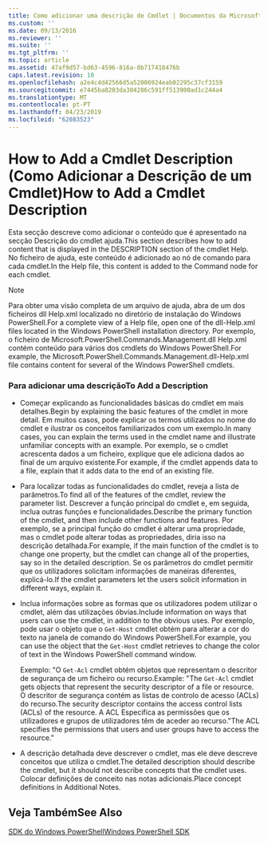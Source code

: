 ```yaml
---
title: Como adicionar uma descrição de Cmdlet | Documentos da Microsoft
ms.custom: ''
ms.date: 09/13/2016
ms.reviewer: ''
ms.suite: ''
ms.tgt_pltfrm: ''
ms.topic: article
ms.assetid: 47af9d57-bd63-4596-816a-0b717418476b
caps.latest.revision: 10
ms.openlocfilehash: a2e4c4d42566d5a52006924eab02295c37cf3159
ms.sourcegitcommit: e7445ba8203da304286c591ff513900ad1c244a4
ms.translationtype: MT
ms.contentlocale: pt-PT
ms.lasthandoff: 04/23/2019
ms.locfileid: "62083523"
---
```

# <a name="how-to-add-a-cmdlet-description"></a><span data-ttu-id="58e3d-102">How to Add a Cmdlet Description (Como Adicionar a Descrição de um Cmdlet)</span><span class="sxs-lookup"><span data-stu-id="58e3d-102">How to Add a Cmdlet Description</span></span>

<span data-ttu-id="58e3d-103">Esta secção descreve como adicionar o conteúdo que é apresentado na secção Descrição do cmdlet ajuda.</span><span class="sxs-lookup"><span data-stu-id="58e3d-103">This section describes how to add content that is displayed in the DESCRIPTION section of the cmdlet Help.</span></span> <span data-ttu-id="58e3d-104">No ficheiro de ajuda, este conteúdo é adicionado ao nó de comando para cada cmdlet.</span><span class="sxs-lookup"><span data-stu-id="58e3d-104">In the Help file, this content is added to the Command node for each cmdlet.</span></span>

> [!NOTE]
> <span data-ttu-id="58e3d-105">Para obter uma visão completa de um arquivo de ajuda, abra de um dos ficheiros dll Help.xml localizado no diretório de instalação do Windows PowerShell.</span><span class="sxs-lookup"><span data-stu-id="58e3d-105">For a complete view of a Help file, open one of the dll-Help.xml files located in the Windows PowerShell installation directory.</span></span> <span data-ttu-id="58e3d-106">Por exemplo, o ficheiro de Microsoft.PowerShell.Commands.Management.dll Help.xml contém conteúdo para vários dos cmdlets do Windows PowerShell.</span><span class="sxs-lookup"><span data-stu-id="58e3d-106">For example, the Microsoft.PowerShell.Commands.Management.dll-Help.xml file contains content for several of the Windows PowerShell cmdlets.</span></span>

### <a name="to-add-a-description"></a><span data-ttu-id="58e3d-107">Para adicionar uma descrição</span><span class="sxs-lookup"><span data-stu-id="58e3d-107">To Add a Description</span></span>

- <span data-ttu-id="58e3d-108">Começar explicando as funcionalidades básicas do cmdlet em mais detalhes.</span><span class="sxs-lookup"><span data-stu-id="58e3d-108">Begin by explaining the basic features of the cmdlet in more detail.</span></span> <span data-ttu-id="58e3d-109">Em muitos casos, pode explicar os termos utilizados no nome do cmdlet e ilustrar os conceitos familiarizados com um exemplo.</span><span class="sxs-lookup"><span data-stu-id="58e3d-109">In many cases, you can explain the terms used in the cmdlet name and illustrate unfamiliar concepts with an example.</span></span> <span data-ttu-id="58e3d-110">Por exemplo, se o cmdlet acrescenta dados a um ficheiro, explique que ele adiciona dados ao final de um arquivo existente.</span><span class="sxs-lookup"><span data-stu-id="58e3d-110">For example, if the cmdlet appends data to a file, explain that it adds data to the end of an existing file.</span></span>

- <span data-ttu-id="58e3d-111">Para localizar todas as funcionalidades do cmdlet, reveja a lista de parâmetros.</span><span class="sxs-lookup"><span data-stu-id="58e3d-111">To find all of the features of the cmdlet, review the parameter list.</span></span> <span data-ttu-id="58e3d-112">Descrever a função principal do cmdlet e, em seguida, inclua outras funções e funcionalidades.</span><span class="sxs-lookup"><span data-stu-id="58e3d-112">Describe the primary function of the cmdlet, and then include other functions and features.</span></span> <span data-ttu-id="58e3d-113">Por exemplo, se a principal função do cmdlet é alterar uma propriedade, mas o cmdlet pode alterar todas as propriedades, diria isso na descrição detalhada.</span><span class="sxs-lookup"><span data-stu-id="58e3d-113">For example, if the main function of the cmdlet is to change one property, but the cmdlet can change all of the properties, say so in the detailed description.</span></span> <span data-ttu-id="58e3d-114">Se os parâmetros do cmdlet permitir que os utilizadores solicitam informações de maneiras diferentes, explicá-lo.</span><span class="sxs-lookup"><span data-stu-id="58e3d-114">If the cmdlet parameters let the users solicit information in different ways, explain it.</span></span>

- <span data-ttu-id="58e3d-115">Inclua informações sobre as formas que os utilizadores podem utilizar o cmdlet, além das utilizações óbvias.</span><span class="sxs-lookup"><span data-stu-id="58e3d-115">Include information on ways that users can use the cmdlet, in addition to the obvious uses.</span></span> <span data-ttu-id="58e3d-116">Por exemplo, pode usar o objeto que o `Get-Host` cmdlet obtém para alterar a cor do texto na janela de comando do Windows PowerShell.</span><span class="sxs-lookup"><span data-stu-id="58e3d-116">For example, you can use the object that the `Get-Host` cmdlet retrieves to change the color of text in the Windows PowerShell command window.</span></span>

  <span data-ttu-id="58e3d-117">Exemplo:  "O `Get-Acl` cmdlet obtém objetos que representam o descritor de segurança de um ficheiro ou recurso.</span><span class="sxs-lookup"><span data-stu-id="58e3d-117">Example:  "The `Get-Acl` cmdlet gets objects that represent the security descriptor of a file or resource.</span></span> <span data-ttu-id="58e3d-118">O descritor de segurança contém as listas de controlo de acesso (ACLs) do recurso.</span><span class="sxs-lookup"><span data-stu-id="58e3d-118">The security descriptor contains the access control lists (ACLs) of the resource.</span></span> <span data-ttu-id="58e3d-119">A ACL Especifica as permissões que os utilizadores e grupos de utilizadores têm de aceder ao recurso."</span><span class="sxs-lookup"><span data-stu-id="58e3d-119">The ACL specifies the permissions that users and user groups have to access the resource."</span></span>

- <span data-ttu-id="58e3d-120">A descrição detalhada deve descrever o cmdlet, mas ele deve descreve conceitos que utiliza o cmdlet.</span><span class="sxs-lookup"><span data-stu-id="58e3d-120">The detailed description should describe the cmdlet, but it should not describe concepts that the cmdlet uses.</span></span> <span data-ttu-id="58e3d-121">Colocar definições de conceito nas notas adicionais.</span><span class="sxs-lookup"><span data-stu-id="58e3d-121">Place concept definitions in Additional Notes.</span></span>

## <a name="see-also"></a><span data-ttu-id="58e3d-122">Veja Também</span><span class="sxs-lookup"><span data-stu-id="58e3d-122">See Also</span></span>

[<span data-ttu-id="58e3d-123">SDK do Windows PowerShell</span><span class="sxs-lookup"><span data-stu-id="58e3d-123">Windows PowerShell SDK</span></span>](../windows-powershell-reference.md)
